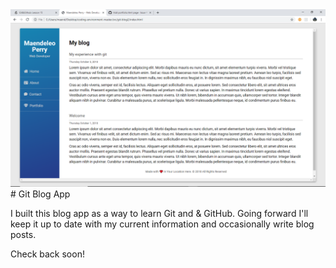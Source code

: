 <img src="screenshot.png" alt="Blog Screenshot">
# Git Blog App

I built this blog app as a way to learn Git and & GitHub. Going forward I'll keep it up to date with my current information and occasionally write blog posts.

Check back soon!